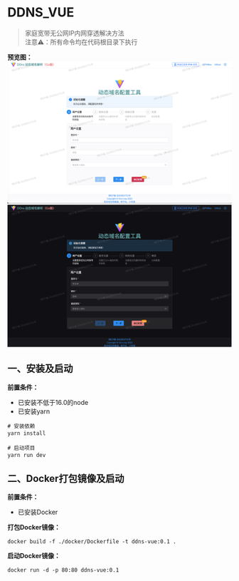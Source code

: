 # DDNS_VUE
>家庭宽带无公网IP内网穿透解决方法\
> 注意⚠️：所有命令均在代码根目录下执行

**预览图：**
![浅色界面](public/light_config.png)
![深色界面](public/dark_config.png)

## 一、安装及启动
**前置条件：**
- 已安装不低于16.0的node
- 已安装yarn

```shell
# 安装依赖
yarn install

# 启动项目
yarn run dev
```

## 二、Docker打包镜像及启动
**前置条件：**
- 已安装Docker

**打包Docker镜像：**
```shell
docker build -f ./docker/Dockerfile -t ddns-vue:0.1 .
```
**启动Docker镜像：**
```shell
docker run -d -p 80:80 ddns-vue:0.1
```